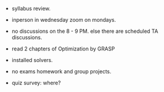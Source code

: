 - syllabus review.
- inperson in wednesday zoom on mondays.
- no discussions on the 8 - 9 PM. else there are scheduled TA discussions.

- read 2 chapters of Optimization by GRASP
- installed solvers.

- no exams homework and group projects.

- quiz survey: where?

